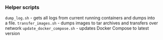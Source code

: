 ### Helper scripts

`dump_log.sh` - gets all logs from current running containers and dumps into a file.
`transfer_images.sh` - dumps images to tar archives and transfers over network
`update_docker_compose.sh` - updates Docker Compose to latest version